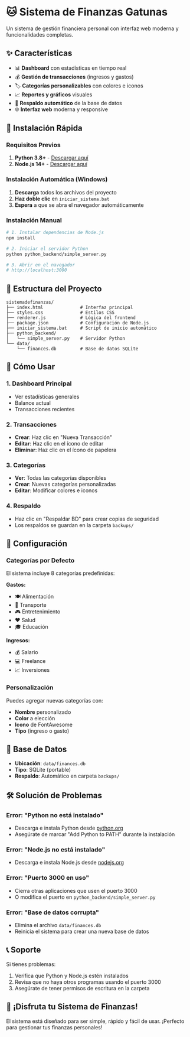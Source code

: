 # 🐱 Sistema de Finanzas Gatunas

Un sistema de gestión financiera personal con interfaz web moderna y funcionalidades completas.

## ✨ Características

- 📊 **Dashboard** con estadísticas en tiempo real
- 💰 **Gestión de transacciones** (ingresos y gastos)
- 🏷️ **Categorías personalizables** con colores e iconos
- 📈 **Reportes y gráficos** visuales
- 💾 **Respaldo automático** de la base de datos
- 🌐 **Interfaz web** moderna y responsive

## 🚀 Instalación Rápida

### Requisitos Previos

1. **Python 3.8+** - [Descargar aquí](https://python.org)
2. **Node.js 14+** - [Descargar aquí](https://nodejs.org)

### Instalación Automática (Windows)

1. **Descarga** todos los archivos del proyecto
2. **Haz doble clic** en `iniciar_sistema.bat`
3. **Espera** a que se abra el navegador automáticamente

### Instalación Manual

```bash
# 1. Instalar dependencias de Node.js
npm install

# 2. Iniciar el servidor Python
python python_backend/simple_server.py

# 3. Abrir en el navegador
# http://localhost:3000
```

## 📁 Estructura del Proyecto

```
sistemadefinanzas/
├── index.html              # Interfaz principal
├── styles.css              # Estilos CSS
├── renderer.js             # Lógica del frontend
├── package.json            # Configuración de Node.js
├── iniciar_sistema.bat     # Script de inicio automático
├── python_backend/
│   └── simple_server.py    # Servidor Python
└── data/
    └── finances.db         # Base de datos SQLite
```

## 🎯 Cómo Usar

### 1. **Dashboard Principal**
- Ver estadísticas generales
- Balance actual
- Transacciones recientes

### 2. **Transacciones**
- **Crear**: Haz clic en "Nueva Transacción"
- **Editar**: Haz clic en el ícono de editar
- **Eliminar**: Haz clic en el ícono de papelera

### 3. **Categorías**
- **Ver**: Todas las categorías disponibles
- **Crear**: Nuevas categorías personalizadas
- **Editar**: Modificar colores e iconos

### 4. **Respaldo**
- Haz clic en "Respaldar BD" para crear copias de seguridad
- Los respaldos se guardan en la carpeta `backups/`

## 🔧 Configuración

### Categorías por Defecto

El sistema incluye 8 categorías predefinidas:

**Gastos:**
- 🍽️ Alimentación
- 🚗 Transporte  
- 🎮 Entretenimiento
- ❤️ Salud
- 🎓 Educación

**Ingresos:**
- 💰 Salario
- 💻 Freelance
- 📈 Inversiones

### Personalización

Puedes agregar nuevas categorías con:
- **Nombre** personalizado
- **Color** a elección
- **Icono** de FontAwesome
- **Tipo** (ingreso o gasto)

## 💾 Base de Datos

- **Ubicación**: `data/finances.db`
- **Tipo**: SQLite (portable)
- **Respaldo**: Automático en carpeta `backups/`

## 🛠️ Solución de Problemas

### Error: "Python no está instalado"
- Descarga e instala Python desde [python.org](https://python.org)
- Asegúrate de marcar "Add Python to PATH" durante la instalación

### Error: "Node.js no está instalado"
- Descarga e instala Node.js desde [nodejs.org](https://nodejs.org)

### Error: "Puerto 3000 en uso"
- Cierra otras aplicaciones que usen el puerto 3000
- O modifica el puerto en `python_backend/simple_server.py`

### Error: "Base de datos corrupta"
- Elimina el archivo `data/finances.db`
- Reinicia el sistema para crear una nueva base de datos

## 📞 Soporte

Si tienes problemas:
1. Verifica que Python y Node.js estén instalados
2. Revisa que no haya otros programas usando el puerto 3000
3. Asegúrate de tener permisos de escritura en la carpeta

## 🎉 ¡Disfruta tu Sistema de Finanzas!

El sistema está diseñado para ser simple, rápido y fácil de usar. ¡Perfecto para gestionar tus finanzas personales! 